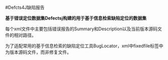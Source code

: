 #Defcts4J缺陷报告

<b>基于错误定位数据集Defectsj构建的用于基于信息检索缺陷定位的数据集</b>

每个xml文件中主要包括错误报告的Summary和Description以及当前版本源码文件的相对路径。

为了适配常用的基于信息检索的缺陷定位工具BugLocator，xml中fixedfile标签中为版本源码文件，而非修复文件。